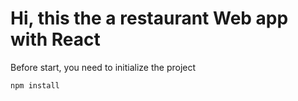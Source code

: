 # Hi, this the a restaurant Web app with React 

Before start, you need to initialize the project
```
npm install
```

